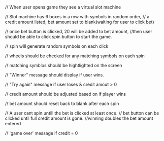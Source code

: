 //  When user opens game they see a virtual slot machine 

//  Slot machine has 6 boxes in a row with symbols in random order, 
//  a credit amount listed, bet amount set to blank(waiting for user to click bet) 


// once bet button is clicked, 20 will be added to bet amount, 
//then user should be able to click spin button to start the game.

//  spin will generate random symbols on each click

//  wheels should be checked for any matching symbols on each spin

//  matching symblos should be hightlighted on the screen

//  "Winner" message should display if user wins.

// "Try again" message if user loses & credit amout > 0

//  credit amount should be adjusted based on if player wins 


//  bet amount should reset back to blank after each spin 

//  A user cant spin untill the bet is clicked at least once. 
// bet button can be clicked until full credit amount is gone.
//winning doubles the bet amount entered


//  'game over' message if credit = 0

